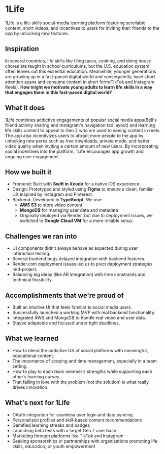 # 1Life

1Life is a life-skills social-media learning platform featuring scrollable content, short videos, and incentives to users for inviting their friends to the app by unlocking new features.

## Inspiration

In several countries, life skills like filing taxes, cooking, and doing house chores are taught in school curriculums, but the U.S. education system often leaves out this essential education. Meanwhile, younger generations are growing up in a fast-paced digital world and consequently, have short attention spans and consume content in short form(TikTok and Instagram Reels). **How might we motivate young adults to learn life skills in a way that engages them in this fast-paced digital world?**

## What it does

1Life combines addictive engagements of popular social media apps(Beli's friend activity sharing and Instagram's navigation tab layout) and learning life skills content to appeal to Gen Z who are used to seeing content in reels. The app also incentivizes users to attract more people to the app by unlocking new perks such as free downloads, private mode, and better video quality when inviting a certain amount of new users. By incorporating social incentives into the platform, 1Life encourages app growth and ongoing user engagement.

## How we built it

- Frontend: Built with **Swift in Xcode** for a native iOS experience.
- Design: Prototyped and styled using **Figma** to ensure a clean, familiar UX inspired by Instagram and Pinterest.
- Backend: Developed in **TypeScript**. We use:
     - **AWS S3** to store video content
     - **MongoDB** for managing user data and metadata
     - Originally deployed via Render, but due to deployment issues, we switched to **Google Cloud VM** 
        for a more reliable setup.

## Challenges we ran into

- UI components didn’t always behave as expected during user interaction testing.
- Several frontend bugs delayed integration with backend features.
- Render.com deployment issues led us to pivot deployment strategies mid-project.
- Balancing big ideas (like AR integration) with time constraints and technical feasibility.

## Accomplishments that we're proud of

- Built an intuitive UI that feels familiar to social media users.
- Successfully launched a working MVP with real backend functionality.
- Integrated AWS and MongoDB to handle real video and user data.
- Stayed adaptable and focused under tight deadlines.

## What we learned

- How to blend the addictive UX of social platforms with meaningful, educational content.
- The importance of scoping and time management, especially in a team setting.
- How to play to each team member’s strengths while supporting each other’s learning curves.
- That falling in love with the problem (not the solution) is what really drives innovation.

## What's next for 1Life

- OAuth integration for seamless user login and data syncing
- Personalized profiles and skill-based content recommendations
- Gamified learning streaks and badges
- Launching beta tests with a target Gen Z user base
- Marketing through platforms like TikTok and Instagram
- Seeking sponsorships or partnerships with organizations promoting life skills, education, or youth 
   empowerment

